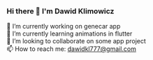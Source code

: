 ### Hi there 👋 I'm Dawid Klimowicz




 🔭 I’m currently working on genecar app <br>
 🌱 I’m currently learning animations in flutter <br>
 👯 I’m looking to collaborate on some app project <br>
 📫 How to reach me: dawidkl777@gmail.com <br>

